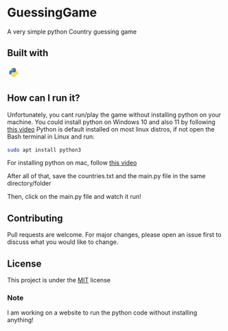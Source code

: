 # GuessingGame
A very simple python Country guessing game

## Built with

<code><img height="30" src="https://raw.githubusercontent.com/github/explore/80688e429a7d4ef2fca1e82350fe8e3517d3494d/topics/python/python.png"></code>

## How can I run it?

Unfortunately, you cant run/play the game without installing python on your machine. You could install python on Windows 10 and also 11 by following [this video](https://www.youtube.com/watch?v=96OByGW3jpI) Python is default installed on most linux distros, if not open the Bash terminal in Linux and run:

```bash
sudo apt install python3
```
For installing python on mac, follow [this video](https://www.youtube.com/watch?v=kTNGi88XHjU)



After all of that, save the countries.txt and the main.py file in the same directory/folder

Then, click on the main.py file and watch it run!

## Contributing
Pull requests are welcome. For major changes, please open an issue first to discuss what you would like to change.

## License
This project is under the [MIT](https://choosealicense.com/licenses/mit/) license

### Note

I am working on a website to run the python code without installing anything!


